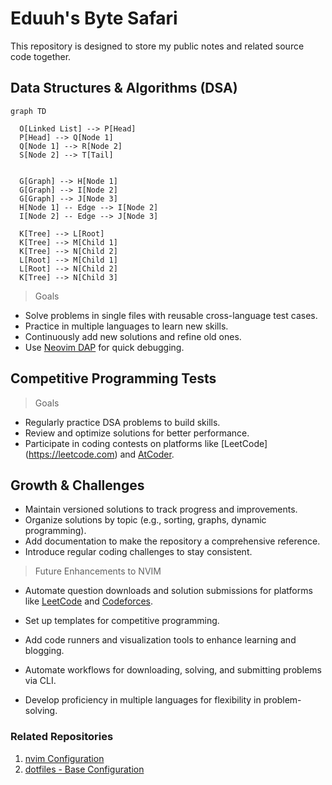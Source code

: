 # Eduuh's Byte Safari

This repository is designed to store my public notes and related source code together.

## Data Structures & Algorithms (DSA)

```mermaid
graph TD

  O[Linked List] --> P[Head]
  P[Head] --> Q[Node 1]
  Q[Node 1] --> R[Node 2]
  S[Node 2] --> T[Tail]


  G[Graph] --> H[Node 1]
  G[Graph] --> I[Node 2]
  G[Graph] --> J[Node 3]
  H[Node 1] -- Edge --> I[Node 2]
  I[Node 2] -- Edge --> J[Node 3]

  K[Tree] --> L[Root]
  K[Tree] --> M[Child 1]
  K[Tree] --> N[Child 2]
  L[Root] --> M[Child 1]
  L[Root] --> N[Child 2]
  K[Tree] --> N[Child 3]

```

> Goals

- Solve problems in single files with reusable cross-language test cases.
- Practice in multiple languages to learn new skills.
- Continuously add new solutions and refine old ones.
- Use [Neovim DAP](https://github.com/mfussenegger/nvim-dap) for quick debugging.

## Competitive Programming Tests

> Goals

- Regularly practice DSA problems to build skills.
- Review and optimize solutions for better performance.
- Participate in coding contests on platforms like [LeetCode]
  (<https://leetcode.com>) and [AtCoder](https://atcoder.jp/).

## Growth & Challenges

- Maintain versioned solutions to track progress and improvements.
- Organize solutions by topic (e.g., sorting, graphs, dynamic programming).
- Add documentation to make the repository a comprehensive reference.
- Introduce regular coding challenges to stay consistent.

> Future Enhancements to NVIM

- Automate question downloads and solution submissions
  for platforms like [LeetCode](https://leetcode.com) and [Codeforces](https://codeforces.com).
- Set up templates for competitive programming.
- Add code runners and visualization tools to enhance learning and blogging.

- Automate workflows for downloading, solving, and submitting problems via CLI.
- Develop proficiency in multiple languages for flexibility in problem-solving.

### Related Repositories

1. [nvim Configuration](https://github.com/eduuh/nvim)
2. [dotfiles - Base Configuration](https://github.com/eduuh/dotfiles)
